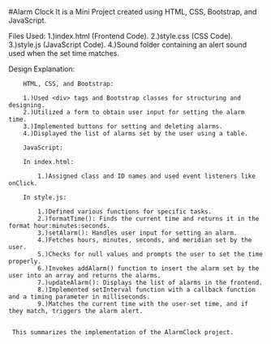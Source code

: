 #Alarm Clock 
It is a Mini Project created using HTML, CSS, Bootstrap, and JavaScript.

Files Used:
        1.)index.html (Frontend Code).
        2.)style.css (CSS Code).
        3.)style.js (JavaScript Code).
        4.)Sound folder containing an alert sound used when the set time matches.

Design Explanation:  

        HTML, CSS, and Bootstrap:

        1.)Used <div> tags and Bootstrap classes for structuring and designing.
        2.)Utilized a form to obtain user input for setting the alarm time.
        3.)Implemented buttons for setting and deleting alarms.
        4.)Displayed the list of alarms set by the user using a table.
        
        JavaScript:
        
        In index.html:
            
            1.)Assigned class and ID names and used event listeners like onClick.
            
        In style.js:
        
            1.)Defined various functions for specific tasks.
            2.)formatTime(): Finds the current time and returns it in the format hour:minutes:seconds.
            3.)setAlarm(): Handles user input for setting an alarm.
            4.)Fetches hours, minutes, seconds, and meridian set by the user.
            5.)Checks for null values and prompts the user to set the time properly.
            6.)Invokes addAlarm() function to insert the alarm set by the user into an array and returns the alarms.
            7.)updateAlarm(): Displays the list of alarms in the frontend.
            8.)Implemented setInterval function with a callback function and a timing parameter in milliseconds.
            9.)Matches the current time with the user-set time, and if they match, triggers the alarm alert.


     This summarizes the implementation of the AlarmClock project.
